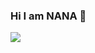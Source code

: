 ### Hi I am NANA 👋

<a href="링크"><img src="https://img.shields.io/badge/Instagram-E4405F?style=flat-square&logo=instagram&logoColor=white"/></a>
<!--
**nananium/nananium** is a ✨ _special_ ✨ repository because its `README.md` (this file) appears on your GitHub profile.

Here are some ideas to get you started:

- 🔭 I’m currently working on ...
- 🌱 I’m currently learning ...
- 👯 I’m looking to collaborate on ...
- 🤔 I’m looking for help with ...
- 💬 Ask me about ...
- 📫 How to reach me: ...
- 😄 Pronouns: ...
- ⚡ Fun fact: ...
-->
